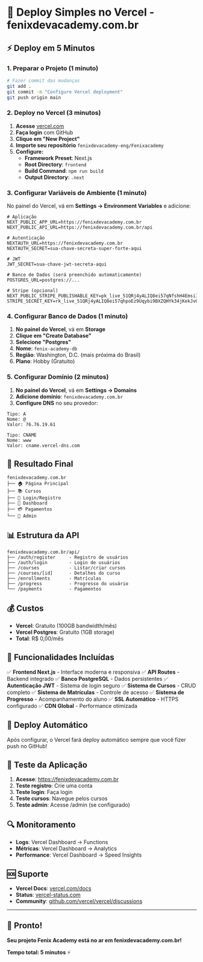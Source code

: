 # 🚀 Deploy Simples no Vercel - fenixdevacademy.com.br

## ⚡ Deploy em 5 Minutos

### 1. **Preparar o Projeto** (1 minuto)

```bash
# Fazer commit das mudanças
git add .
git commit -m "Configure Vercel deployment"
git push origin main
```

### 2. **Deploy no Vercel** (3 minutos)

1. **Acesse** [vercel.com](https://vercel.com)
2. **Faça login** com GitHub
3. **Clique em "New Project"**
4. **Importe seu repositório** `fenixdevacademy-eng/Fenixacademy`
5. **Configure:**
   - **Framework Preset**: Next.js
   - **Root Directory**: `frontend`
   - **Build Command**: `npm run build`
   - **Output Directory**: `.next`

### 3. **Configurar Variáveis de Ambiente** (1 minuto)

No painel do Vercel, vá em **Settings → Environment Variables** e adicione:

```env
# Aplicação
NEXT_PUBLIC_APP_URL=https://fenixdevacademy.com.br
NEXT_PUBLIC_API_URL=https://fenixdevacademy.com.br/api

# Autenticação
NEXTAUTH_URL=https://fenixdevacademy.com.br
NEXTAUTH_SECRET=sua-chave-secreta-super-forte-aqui

# JWT
JWT_SECRET=sua-chave-jwt-secreta-aqui

# Banco de Dados (será preenchido automaticamente)
POSTGRES_URL=postgres://...

# Stripe (opcional)
NEXT_PUBLIC_STRIPE_PUBLISHABLE_KEY=pk_live_51QRj4yALIQ8ei57qNfshH4EmsiIU8nHRIlXWcqoNIR6Pw0wM8hphlFCyz2xnHZ0b599sGvZ45CIwIXmJD2PiKjRw00ysyulgiF
STRIPE_SECRET_KEY=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
```

### 4. **Configurar Banco de Dados** (1 minuto)

1. **No painel do Vercel**, vá em **Storage**
2. **Clique em "Create Database"**
3. **Selecione "Postgres"**
4. **Nome**: `fenix-academy-db`
5. **Região**: Washington, D.C. (mais próxima do Brasil)
6. **Plano**: Hobby (Gratuito)

### 5. **Configurar Domínio** (2 minutos)

1. **No painel do Vercel**, vá em **Settings → Domains**
2. **Adicione domínio**: `fenixdevacademy.com.br`
3. **Configure DNS** no seu provedor:

```
Tipo: A
Nome: @
Valor: 76.76.19.61

Tipo: CNAME  
Nome: www
Valor: cname.vercel-dns.com
```

## 🎯 Resultado Final

```
fenixdevacademy.com.br
├── 🏠 Página Principal
├── 📚 Cursos
├── 🔐 Login/Registro
├── 👤 Dashboard
├── 💳 Pagamentos
└── 🔧 Admin
```

## 📊 Estrutura da API

```
fenixdevacademy.com.br/api/
├── /auth/register     - Registro de usuários
├── /auth/login        - Login de usuários
├── /courses           - Listar/criar cursos
├── /courses/[id]      - Detalhes do curso
├── /enrollments       - Matrículas
├── /progress          - Progresso do usuário
└── /payments          - Pagamentos
```

## 💰 Custos

- **Vercel**: Gratuito (100GB bandwidth/mês)
- **Vercel Postgres**: Gratuito (1GB storage)
- **Total**: R$ 0,00/mês

## 🔧 Funcionalidades Incluídas

✅ **Frontend Next.js** - Interface moderna e responsiva
✅ **API Routes** - Backend integrado
✅ **Banco PostgreSQL** - Dados persistentes
✅ **Autenticação JWT** - Sistema de login seguro
✅ **Sistema de Cursos** - CRUD completo
✅ **Sistema de Matrículas** - Controle de acesso
✅ **Sistema de Progresso** - Acompanhamento do aluno
✅ **SSL Automático** - HTTPS configurado
✅ **CDN Global** - Performance otimizada

## 🚀 Deploy Automático

Após configurar, o Vercel fará deploy automático sempre que você fizer push no GitHub!

## 📱 Teste da Aplicação

1. **Acesse**: https://fenixdevacademy.com.br
2. **Teste registro**: Crie uma conta
3. **Teste login**: Faça login
4. **Teste cursos**: Navegue pelos cursos
5. **Teste admin**: Acesse /admin (se configurado)

## 🔍 Monitoramento

- **Logs**: Vercel Dashboard → Functions
- **Métricas**: Vercel Dashboard → Analytics
- **Performance**: Vercel Dashboard → Speed Insights

## 🆘 Suporte

- **Vercel Docs**: [vercel.com/docs](https://vercel.com/docs)
- **Status**: [vercel-status.com](https://vercel-status.com)
- **Community**: [github.com/vercel/vercel/discussions](https://github.com/vercel/vercel/discussions)

---

## 🎉 Pronto!

**Seu projeto Fenix Academy está no ar em fenixdevacademy.com.br!**

**Tempo total: 5 minutos** ⚡